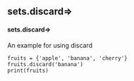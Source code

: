 ## sets.discard=>
#### sets.discard=>
An example for using discard
```
fruits = {'apple', 'banana', 'cherry'}
fruits.discard('banana') 
print(fruits)
```